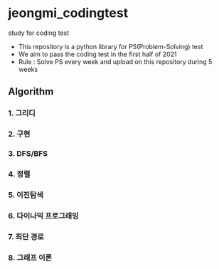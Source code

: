 # jeongmi_codingtest
study for coding test

- This repository is a python library for PS(Problem-Solving) test
- We aim to pass the coding test in the first half of 2021
- Rule : Solve PS every week and upload on this repository during 5 weeks

## Algorithm
### 1. 그리디
### 2. 구현
### 3. DFS/BFS
### 4. 정렬
### 5. 이진탐색
### 6. 다이나믹 프로그래밍
### 7. 최단 경로
### 8. 그래프 이론

